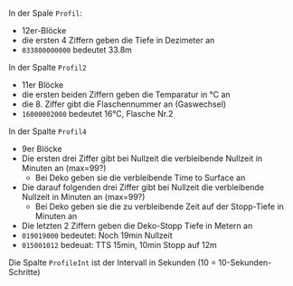 In der Spale `Profil`:
* 12er-Blöcke
* die ersten 4 Ziffern geben die Tiefe in Dezimeter an
* `033800000000` bedeutet 33.8m

In der Spalte `Profil2`
* 11er Blöcke
* die ersten beiden Ziffern geben die Temparatur in °C an
* die 8. Ziffer gibt die Flaschennummer an (Gaswechsel)
* `16000002000` bedeutet 16°C, Flasche Nr.2

In der Spalte `Profil4`
* 9er Blöcke
* Die ersten drei Ziffer gibt bei Nullzeit die verbleibende Nullzeit in Minuten an (max=99?)
  * Bei Deko geben sie die verbleibende Time to Surface an
* Die darauf folgenden drei Ziffer gibt bei Nullzeit die verbleibende Nullzeit in Minuten an (max=99?)
  * Bei Deko geben sie die zu verbleibende Zeit auf der Stopp-Tiefe in Minuten an
* Die letzten 2 Ziffern geben die Deko-Stopp Tiefe in Metern an
* `019019000` bedeutet: Noch 19min Nullzeit
* `015001012` bedeuat: TTS 15min, 10min Stopp auf 12m


Die Spalte `ProfileInt` ist der Intervall in Sekunden (10 = 10-Sekunden-Schritte)